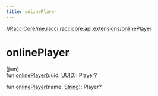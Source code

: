 ```yaml
---
title: onlinePlayer
---
```

//[RacciCore](../../index.html)/[me.racci.raccicore.api.extensions](index.html)/[onlinePlayer](online-player.html)



# onlinePlayer



[jvm]\
fun [onlinePlayer](online-player.html)(uuid: [UUID](https://docs.oracle.com/javase/8/docs/api/java/util/UUID.html)): Player?

fun [onlinePlayer](online-player.html)(name: [String](https://kotlinlang.org/api/latest/jvm/stdlib/kotlin/-string/index.html)): Player?




